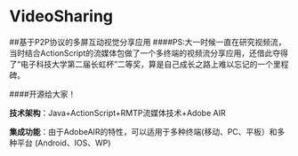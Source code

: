 # VideoSharing
##基于P2P协议的多屏互动视觉分享应用
####PS:大一时候一直在研究视频流，当时结合ActionScript的流媒体包做了一个多终端的视频流分享应用，还借此夺得了“电子科技大学第二届长虹杯”二等奖，算是自己成长之路上难以忘记的一个里程碑。
      
####开源给大家！
   
   **技术架构**：Java+ActionScript+RMTP流媒体技术+Adobe AIR
   
   **集成功能**：由于AdobeAIR的特性，可以适用于多种终端(移动、PC、平板）和多种平台 (Android、IOS、WP)
   
